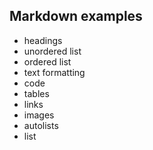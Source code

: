 ## Markdown examples

- headings
- unordered list
- ordered list
- text formatting
- code
- tables
- links
- images
- autolists
- list
